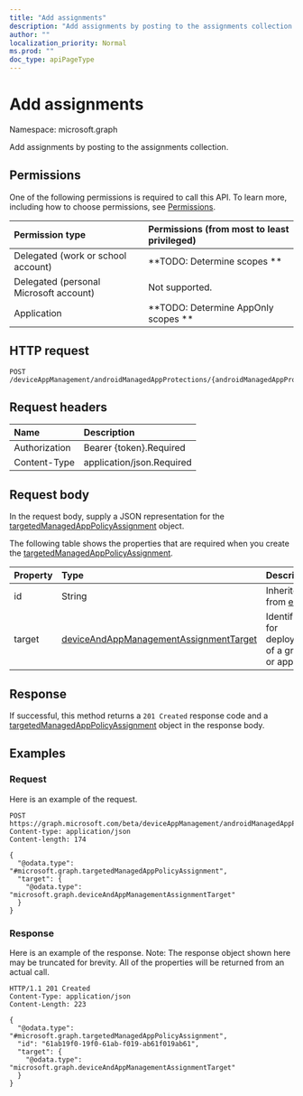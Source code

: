 ```yaml
---
title: "Add assignments"
description: "Add assignments by posting to the assignments collection."
author: ""
localization_priority: Normal
ms.prod: ""
doc_type: apiPageType
---
```


# Add assignments

Namespace: microsoft.graph

Add assignments by posting to the assignments collection.

## Permissions
One of the following permissions is required to call this API. To learn more, including how to choose permissions, see [Permissions](/concepts/permissions-reference.md).

|Permission type|Permissions (from most to least privileged)|
|:---|:---|
|Delegated (work or school account)|**TODO: Determine scopes **|
|Delegated (personal Microsoft account)|Not supported.|
|Application|**TODO: Determine AppOnly scopes **|

## HTTP request
<!-- {
  "blockType": "ignored"
}
-->
``` http
POST /deviceAppManagement/androidManagedAppProtections/{androidManagedAppProtectionId}/assignments/$ref
```

## Request headers
|Name|Description|
|:---|:---|
|Authorization|Bearer {token}.Required|
|Content-Type|application/json.Required|

## Request body
In the request body, supply a JSON representation for the [targetedManagedAppPolicyAssignment](../resources/targetedmanagedapppolicyassignment.md) object.

The following table shows the properties that are required when you create the [targetedManagedAppPolicyAssignment](../resources/targetedmanagedapppolicyassignment.md).

|Property|Type|Description|
|:---|:---|:---|
|id|String| Inherited from [entity](../resources/entity.md)|
|target|[deviceAndAppManagementAssignmentTarget](../resources/deviceandappmanagementassignmenttarget.md)|Identifier for deployment of a group or app|



## Response
If successful, this method returns a `201 Created` response code and a [targetedManagedAppPolicyAssignment](../resources/targetedmanagedapppolicyassignment.md) object in the response body.

## Examples

### Request
Here is an example of the request.
<!-- {
  "blockType": "request",
  "name": "create_targetedmanagedapppolicyassignment_from_"
}
-->
``` http
POST https://graph.microsoft.com/beta/deviceAppManagement/androidManagedAppProtections/{androidManagedAppProtectionId}/assignments
Content-type: application/json
Content-length: 174

{
  "@odata.type": "#microsoft.graph.targetedManagedAppPolicyAssignment",
  "target": {
    "@odata.type": "microsoft.graph.deviceAndAppManagementAssignmentTarget"
  }
}
```

### Response
Here is an example of the response. Note: The response object shown here may be truncated for brevity. All of the properties will be returned from an actual call.
<!-- {
  "blockType": "response",
  "truncated": true,
  "@odata.type": "microsoft.graph.targetedmanagedapppolicyassignment"
}
-->
``` http
HTTP/1.1 201 Created
Content-Type: application/json
Content-Length: 223

{
  "@odata.type": "#microsoft.graph.targetedManagedAppPolicyAssignment",
  "id": "61ab19f0-19f0-61ab-f019-ab61f019ab61",
  "target": {
    "@odata.type": "microsoft.graph.deviceAndAppManagementAssignmentTarget"
  }
}
```

